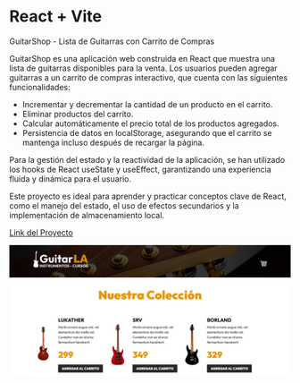 # React + Vite

GuitarShop - Lista de Guitarras con Carrito de Compras

GuitarShop es una aplicación web construida en React que muestra una lista de guitarras disponibles para la venta. Los usuarios pueden agregar guitarras a un carrito de compras interactivo, que cuenta con las siguientes funcionalidades:

   - Incrementar y decrementar la cantidad de un producto en el carrito.
   -  Eliminar productos del carrito.
   - Calcular automáticamente el precio total de los productos agregados.
   - Persistencia de datos en localStorage, asegurando que el carrito se mantenga incluso después de recargar la página.

Para la gestión del estado y la reactividad de la aplicación, se han utilizado los hooks de React useState y useEffect, garantizando una experiencia fluida y dinámica para el usuario.

Este proyecto es ideal para aprender y practicar conceptos clave de React, como el manejo del estado, el uso de efectos secundarios y la implementación de almacenamiento local.

[Link del Proyecto](http://shopguitar-la.netlify.app/)

[![Imagen del Proyecto](GuitarLA.png)](GuitarLA.mp4)
